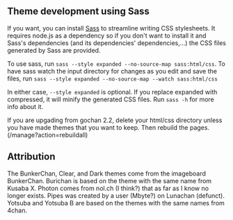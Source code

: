 ## Theme development using Sass
If you want, you can install [Sass](https://sass-lang.com/install) to streamline writing CSS stylesheets. It requires node.js as a dependency so if you don't want to install it and Sass's dependencies (and its dependencies' dependencies,...) the CSS files generated by Sass are provided.

To use sass, run `sass --style expanded --no-source-map sass:html/css`.
To have sass watch the input directory for changes as you edit and save the files, run `sass --style expanded --no-source-map --watch sass:html/css`

In either case, `--style expanded` is optional. If you replace expanded with compressed, it will minify the generated CSS files. Run `sass -h` for more info about it.

If you are upgading from gochan 2.2, delete your html/css directory unless you have made themes that you want to keep. Then rebuild the pages. (/manage?action=rebuildall)

## Attribution
The BunkerChan, Clear, and Dark themes come from the imageboard BunkerChan. Burichan is based on the theme with the same name from Kusaba X. Photon comes from nol.ch (I think?) that as far as I know no longer exists. Pipes was created by a user (Mbyte?) on Lunachan (defunct). Yotsuba and Yotsuba B are based on the themes with the same names from 4chan.